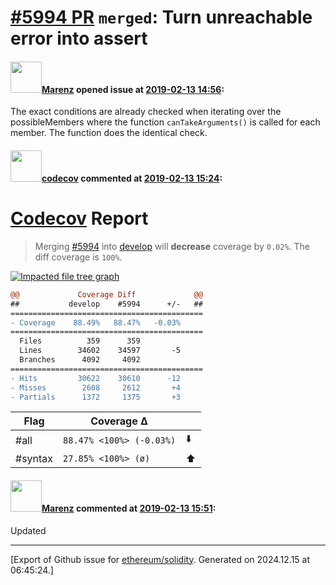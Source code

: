 # [\#5994 PR](https://github.com/ethereum/solidity/pull/5994) `merged`: Turn unreachable error into assert

#### <img src="https://avatars.githubusercontent.com/u/424752?u=2d50de05ec528b9b84f8b905a56e90669b0f8927&v=4" width="50">[Marenz](https://github.com/Marenz) opened issue at [2019-02-13 14:56](https://github.com/ethereum/solidity/pull/5994):

The exact conditions are already checked when iterating over the
possibleMembers where the function `canTakeArguments()` is called
for each member. The function does the identical check.

#### <img src="https://avatars.githubusercontent.com/in/254?v=4" width="50">[codecov](https://github.com/apps/codecov) commented at [2019-02-13 15:24](https://github.com/ethereum/solidity/pull/5994#issuecomment-463240580):

# [Codecov](https://codecov.io/gh/ethereum/solidity/pull/5994?src=pr&el=h1) Report
> Merging [#5994](https://codecov.io/gh/ethereum/solidity/pull/5994?src=pr&el=desc) into [develop](https://codecov.io/gh/ethereum/solidity/commit/8a8505aa46a37a0e49dab9887d885a755ad4e313?src=pr&el=desc) will **decrease** coverage by `0.02%`.
> The diff coverage is `100%`.

[![Impacted file tree graph](https://codecov.io/gh/ethereum/solidity/pull/5994/graphs/tree.svg?width=650&token=87PGzVEwU0&height=150&src=pr)](https://codecov.io/gh/ethereum/solidity/pull/5994?src=pr&el=tree)

```diff
@@             Coverage Diff             @@
##           develop    #5994      +/-   ##
===========================================
- Coverage    88.49%   88.47%   -0.03%     
===========================================
  Files          359      359              
  Lines        34602    34597       -5     
  Branches      4092     4092              
===========================================
- Hits         30622    30610      -12     
- Misses        2608     2612       +4     
- Partials      1372     1375       +3
```

| Flag | Coverage Δ | |
|---|---|---|
| #all | `88.47% <100%> (-0.03%)` | :arrow_down: |
| #syntax | `27.85% <100%> (ø)` | :arrow_up: |

#### <img src="https://avatars.githubusercontent.com/u/424752?u=2d50de05ec528b9b84f8b905a56e90669b0f8927&v=4" width="50">[Marenz](https://github.com/Marenz) commented at [2019-02-13 15:51](https://github.com/ethereum/solidity/pull/5994#issuecomment-463251769):

Updated


-------------------------------------------------------------------------------



[Export of Github issue for [ethereum/solidity](https://github.com/ethereum/solidity). Generated on 2024.12.15 at 06:45:24.]
